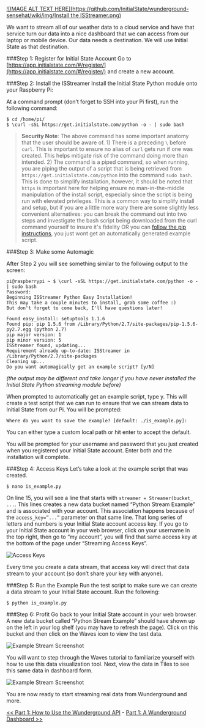 [![IMAGE ALT TEXT HERE](https://github.com/InitialState/wunderground-sensehat/wiki/img/Install the ISStreamer.png)](https://youtu.be/7tCEkx1xaP8)

We want to stream all of our weather data to a cloud service and have that service turn our data into a nice dashboard that we can access from our laptop or mobile device. Our data needs a destination. We will use Initial State as that destination.

###Step 1: Register for Initial State Account
Go to [https://app.initialstate.com/#/register/](https://app.initialstate.com/#/register/) and create a new account.

###Step 2: Install the ISStreamer
Install the Initial State Python module onto your Raspberry Pi:

At a command prompt (don’t forget to SSH into your Pi first), run the following command:

```
$ cd /home/pi/
$ \curl -sSL https://get.initialstate.com/python -o - | sudo bash
```

> **Security Note**: The above command has some important anatomy that the user should be aware of. 1) There is a preceding `\` before `curl`. This is important to ensure no alias of `curl` gets run if one was created. This helps mitigate risk of the command doing more than intended. 2) The command is a piped command, so when running, you are piping the output of a script that is being retrieved from `https://get.initialstate.com/python` into the command `sudo bash`. This is done to simplify installation, however, it should be noted that `https` is important here for helping ensure no man-in-the-middle manipulation of the install script, especially since the script is being run with elevated privileges. This is a common way to simplify install and setup, but if you are a little more wary there are some slightly less convenient alternatives: you can break the command out into two steps and investigate the bash script being downloaded from the curl command yourself to insure it's fidelity OR you can [follow the pip instructions](https://github.com/InitialState/python_appender#using-package-management), you just wont get an automatically generated example script.

###Step 3: Make some Automagic

After Step 2 you will see something similar to the following output to the screen:

```
pi@raspberrypi ~ $ \curl -sSL https://get.initialstate.com/python -o - | sudo bash
Password:
Beginning ISStreamer Python Easy Installation!
This may take a couple minutes to install, grab some coffee :)
But don't forget to come back, I'll have questions later!

Found easy_install: setuptools 1.1.6
Found pip: pip 1.5.6 from /Library/Python/2.7/site-packages/pip-1.5.6- py2.7.egg (python 2.7)
pip major version: 1
pip minor version: 5
ISStreamer found, updating...
Requirement already up-to-date: ISStreamer in /Library/Python/2.7/site-packages
Cleaning up...
Do you want automagically get an example script? [y/N]
```

_(the output may be different and take longer if you have never installed the Initial State Python streaming module before)_

When prompted to automatically get an example script, type y. This will create a test script that we can run to ensure that we can stream data to Initial State from our Pi. You will be prompted:

```
Where do you want to save the example? [default: ./is_example.py]: 
```

You can either type a custom local path or hit enter to accept the default.

You will be prompted for your username and password that you just created when you registered your Initial State account. Enter both and the installation will complete.

###Step 4: Access Keys
Let’s take a look at the example script that was created.



```
$ nano is_example.py
```

On line 15, you will see a line that starts with `streamer = Streamer(bucket_ ...`. This lines creates a new data bucket named “Python Stream Example” and is associated with your account. This association happens because of the `access_key=”...”` parameter on that same line. That long series of letters and numbers is your Initial State account access key. If you go to your Initial State account in your web browser, click on your username in the top right, then go to “my account”, you will find that same access key at the bottom of the page under “Streaming Access Keys”.

![Access Keys](https://github.com/InitialState/beerfridge/wiki/img/access-keys.png)

Every time you create a data stream, that access key will direct that data stream to your account (so don’t share your key with anyone).

###Step 5: Run the Example
Run the test script to make sure we can create a data stream to your Initial State account. Run the following:

```
$ python is_example.py
```

###Step 6: Profit
Go back to your Initial State account in your web browser. A new data bucket called “Python Stream Example” should have shown up on the left in your log shelf (you may have to refresh the page). Click on this bucket and then click on the Waves icon to view the test data.

![Example Stream Screenshot](https://github.com/InitialState/beerfridge/wiki/img/example-stream.png)

You will want to step through the Waves tutorial to familiarize yourself with how to use this data visualization tool. Next, view the data in Tiles to see this same data in dashboard form. 

![Example Stream Screenshot](https://github.com/InitialState/beerfridge/wiki/img/example-stream-tiles.png)

You are now ready to start streaming real data from Wunderground and more.

[<< Part 1: How to Use the Wunderground API](Part-1.-How-to-Use-the-Wunderground-API) - [Part 1: A Wunderground Dashboard >>](Part-1.-A-Wunderground-Dashboard)